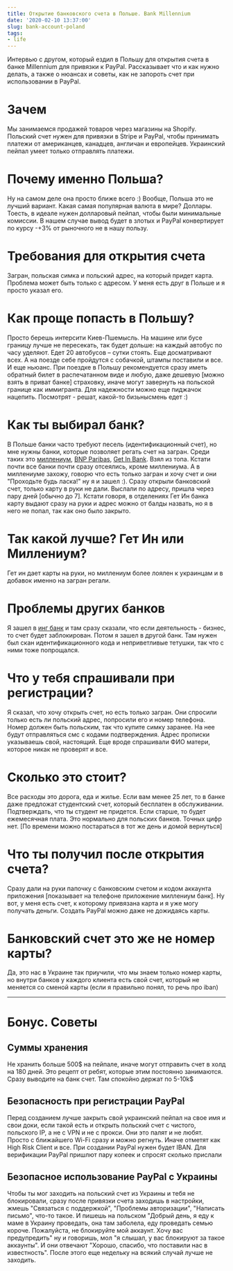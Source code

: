 ```yaml
---
title: Открытие банковского счета в Польше. Bank Millennium
date: '2020-02-10 13:37:00'
slug: bank-account-poland
tags:
- life
---
```


Интервью с другом, который ездил в Польшу для открытия счета в банке Millennium для привязки к PayPal. Рассказывает что и как нужно делать, а также о нюансах и советы, как не запороть счет при использовании в PayPal.

# Зачем

Мы занимаемся продажей товаров через магазины на Shopify. Польский счет нужен для привязки в Stripe и PayPal, чтобы принимать платежи от американцев, канадцев, англичан и европейцев. Украинский пейпал умеет только отправлять платежи.

# Почему именно Польша?

Ну на самом деле она просто ближе всего :) Вообще, Польша это не лучший вариант. Какая самая популярная валюта в мире? Доллары. Тоесть, в идеале нужен долларовый пейпал, чтобы были минимальные комиссии. В нашем случае вывод будет в злотых и PayPal конвертирует по курсу -+3% от рыночного не в нашу пользу.

# Требования для открытия счета

Загран, польская симка и польский адрес, на который придет карта. Проблема может быть только с адресом. У меня есть друг в Польше и я просто указал его.

# Как проще попасть в Польшу?

Просто берешь интерсити Киев-Пшемысль. На машине или бусе границу лучше не пересекать, так будет дольше: на каждый автобус по часу уделяют. Едет 20 автобусов – сутки стоять. Еще досматривают всех. А на поезде себе пройдутся с собачкой, штампы поставили и все. И еще ньюанс. При поездке в Польшу рекомендуется сразу иметь обратный билет в распечатанном виде и любую, даже дешевую [можно взять в приват банке] страховку, иначе могут завернуть на польской границе как иммигранта. Для надежности можно еще пиджачок нацепить. Посмотрят - решат, какой-то бизьнысмень едет :)

# Как ты выбирал банк?

В Польше банки часто требуют песель (идентификационный счет), но мне нужны банки, которые позволяет регать счет на загран. Среди таких это [миллениум](https://www.bankmillennium.pl/), [BNP Paribas](https://group.bnpparibas/en/), [Get In Bank](https://www.getinbank.pl/). Взял из топа. Кстати почти все банки почти сразу отсеялись, кроме миллениума. А в миллениуме захожу, говорю что есть только загран и хочу счет и они "Проходьте будь ласка!" ну я и зашел :). Сразу открыли банковский счет, только карту в руки не дали. Выслали по адресу, пришла через пару дней [обычно до 7]. Кстати говоря, в отделениях Гет Ин банка карту выдают сразу на руки и адрес можно от балды назвать, но я в него не попал, так как оно было закрыто.

# Так какой лучше? Гет Ин или Миллениум?

Гет ин дает карты на руки, но миллениум более лоялен к украинцам и в добавок именно на загран регали.

# Проблемы других банков

Я зашел в [инг банк](https://www.ing.pl/) и там сразу сказали, что если деятельность - бизнес, то счет будет заблокирован. Потом я зашел в другой банк. Там нужен был скан идентификационного кода и неприветливые тетушки, так что с ними тоже попрощался.

# Что у тебя спрашивали при регистрации?

Я сказал, что хочу открыть счет, но есть только загран. Они спросили только есть ли польский адрес, попросили его и номер телефона. Номер должен быть польским, так что купите симку заранее. На нее будут отправляться смс с кодами подтверждения. Адрес прописки указываешь свой, настоящий. Еще вроде спрашивали ФИО матери, которое никак не проверят и все.

# Сколько это стоит?

Все расходы это дорога, еда и жилье. Если вам менее 25 лет, то в банке даже предложат студентский счет, который бесплатен в обслуживании. Подтверждать, что ты студент не придется. Если старше, то будет ежемесячная плата. Это нормально для польских банков. Точных цифр нет. [По времени можно постараться в тот же день и домой вернуться]

# Что ты получил после открытия счета?

Сразу дали на руки папочку с банковским счетом и кодом аккаунта приложения [показывает на телефоне приложение миллениум банк]. Ну вот, у меня есть счет, к которому привязана карта и я уже могу получать деньги. Создать PayPal можно даже не дожидаясь карты.

# Банковский счет это же не номер карты?

Да, это нас в Украине так приучили, что мы знаем только номер карты, но внутри банков у каждого клиента есть свой счет, который не меняется со сменой карты (если я правильно понял, то речь про iban)

* * *

# Бонус. Советы

## Суммы хранения

Не хранить больше 500$ на пейпале, иначе могут отправить счет в холд на 180 дней. Это рецепт от ребят, которые этим постоянно занимаются. Сразу выводите на банк счет. Там спокойно держат по 5-10k$

## Безопасность при регистрации PayPal

Перед созданием лучше закрыть свой украинский пейпал на свое имя и свои доки, если такой есть и открыть польский счет с чистого, польского IP, а не с VPN и не с прокси. Они это палят и не любят. Просто с ближайшего Wi-Fi сразу и можно регнуть. Иначе отметят как High Risk Client и все. При создании PayPal нужен будет IBAN. Для верификации PayPal пришлют пару копеек и спросят сколько прислали

## Безопасное использование PayPal с Украины

Чтобы ты мог заходить на польский счет из Украины и тебя не блокировали, сразу после привязки счета заходишь в настройки, жмешь "Связаться с поддержкой", "Проблемы авторизации", "Написать письмо", что-то такое. И пишешь на польском "Добрый день, я еду к маме в Украину проведать, она там заболела, еду проведать семью короче. Пожалуйста, не блокируйте мой аккаунт. Хочу вас предупредить" ну и говоришь, мол "я слышал, у вас блокируют за такое аккаунты". И они отвечают "Хорошо, спасибо, что поставили нас в известность". После этого еще недельку на всякий случай лучше не заходить.

